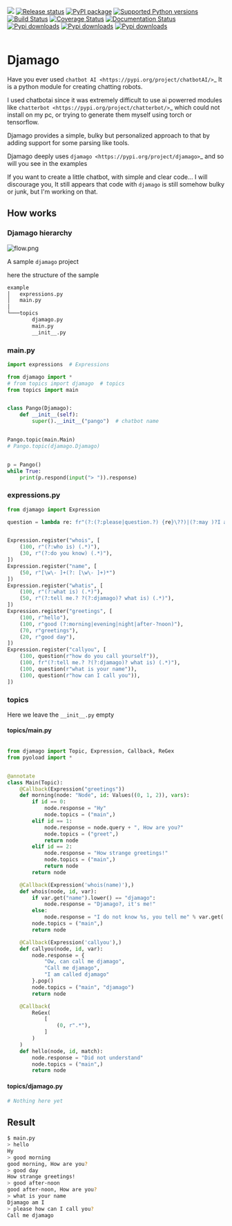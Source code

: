 [![](https://img.shields.io/badge/code%20style-black-000000.svg)](https://github.com/psf/black)
[![Release status](https://github.com/ken-morel/djamago/actions/workflows/python-publish.yml/badge.svg)](https://github.com/ken-morel/djamago/releases)
[![PyPI package](https://badge.fury.io/py/djamago.svg)](https://pypi.org/project/djamago)
[![Supported Python versions](https://img.shields.io/pypi/pyversions/djamago)](https://pypi.org/project/djamago)
[![Build Status](https://github.com/ken-morel/djamago/actions/workflows/test.yml/badge.svg?branch=main)](https://github.com/ken-morel/djamago/tree/mai)
[![Coverage Status](https://coveralls.io/repos/github/ken-morel/djamago/badge.svg?branch=main&cache=3000)](https://coveralls.io/github/ken-morel/djamago?branch=main)
[![Documentation Status](https://readthedocs.org/projects/djamago/badge/?version=latest)](https://djamago.readthedocs.io)
[![Pypi downloads](https://img.shields.io/pypi/dd/djamago)](https://pypi.org/project/djamago)
[![Pypi downloads](https://img.shields.io/pypi/dw/djamago)](https://pypi.org/project/djamago)
[![Pypi downloads](https://img.shields.io/pypi/dm/djamago)](https://pypi.org/project/djamago)
<p align="center">
    <img src="djamago.png" alt="" />
</p>

# Djamago

Have you ever used `chatbot AI <https://pypi.org/project/chatbotAI/>`_
It is a python module for creating chatting robots.

I used chatbotai since it was extremely difficult to use ai powerred modules
like  `chatterbot <https://pypi.org/project/chatterbot/>`_ which could not
install on my pc, or trying to generate them myself using torch or tensorflow.

Djamago provides a simple, bulky but personalized approach to that
by adding support for some parsing like tools.

Djamago deeply uses `djamago <https://pypi.org/project/djamago>`_
and so will you see in the examples

If you want to create a little chatbot, with simple and clear code... I will
discourage you, It still appears that code with `djamago` is still somehow
bulky or junk, but I'm working on that.

## How works


### Djamago hierarchy


![flow.png](flow.png)



A sample `djamago` project

here the structure of the sample
```cmd
example
│   expressions.py
│   main.py
│
└───topics
        djamago.py
        main.py
        __init__.py
```

### main.py

```python
import expressions  # Expressions

from djamago import *
# from topics import djamago  # topics
from topics import main


class Pango(Djamago):
    def __init__(self):
        super().__init__("pango")  # chatbot name


Pango.topic(main.Main)
# Pango.topic(djamago.Djamago)


p = Pango()
while True:
    print(p.respond(input("> ")).response)

```

### expressions.py

```python
from djamago import Expression

question = lambda re: fr"(?:(?:please|question.?) {re}\??)|(?:may )?I ask you {re}\??"


Expression.register("whois", [
    (100, r"(?:who is) (.*)"),
    (30, r"(?:do you know) (.*)"),
])
Expression.register("name", [
    (50, r"[\w\- ]+(?: [\w\- ]+)*")
])
Expression.register("whatis", [
    (100, r"(?:what is) (.*)"),
    (50, r"(?:tell me.? ?(?:djamago)? what is) (.*)"),
])
Expression.register("greetings", [
    (100, r"hello"),
    (100, r"good (?:morning|evening|night|after-?noon)"),
    (70, r"greetings"),
    (20, r"good day"),
])
Expression.register("callyou", [
    (100, question(r"how do you call yourself")),
    (100, fr"(?:tell me.? ?(?:djamago)? what is) (.*)"),
    (100, question(r"what is your name")),
    (100, question(r"how can I call you")),
])

```

### topics

Here we leave the `__init__.py` empty

#### topics/main.py

```python

from djamago import Topic, Expression, Callback, ReGex
from pyoload import *


@annotate
class Main(Topic):
    @Callback(Expression("greetings"))
    def morning(node: "Node", id: Values((0, 1, 2)), vars):
        if id == 0:
            node.response = "Hy"
            node.topics = ("main",)
        elif id == 1:
            node.response = node.query + ", How are you?"
            node.topics = ("greet",)
            return node
        elif id == 2:
            node.response = "How strange greetings!"
            node.topics = ("main",)
            return node
        return node

    @Callback(Expression('whois(name)'),)
    def whois(node, id, var):
        if var.get("name").lower() == "djamago":
            node.response = "Djamago?, it's me!"
        else:
            node.response = "I do not know %s, you tell me" % var.get('name')
        node.topics = ("main",)
        return node

    @Callback(Expression('callyou'),)
    def callyou(node, id, var):
        node.response = {
            "Ow, can call me djamago",
            "Call me djamago",
            "I am called djamago"
        }.pop()
        node.topics = ("main", "djamago")
        return node

    @Callback(
        ReGex(
            [
                (0, r".*"),
            ]
        )
    )
    def hello(node, id, match):
        node.response = "Did not understand"
        node.topics = ("main",)
        return node

```

#### topics/djamago.py

```python
# Nothing here yet
```


## Result

```bash
$ main.py
> hello
Hy
> good morning
good morning, How are you?
> good day
How strange greetings!
> good after-noon
good after-noon, How are you?
> what is your name
Djamago am I
> please how can I call you?
Call me djamago
```
